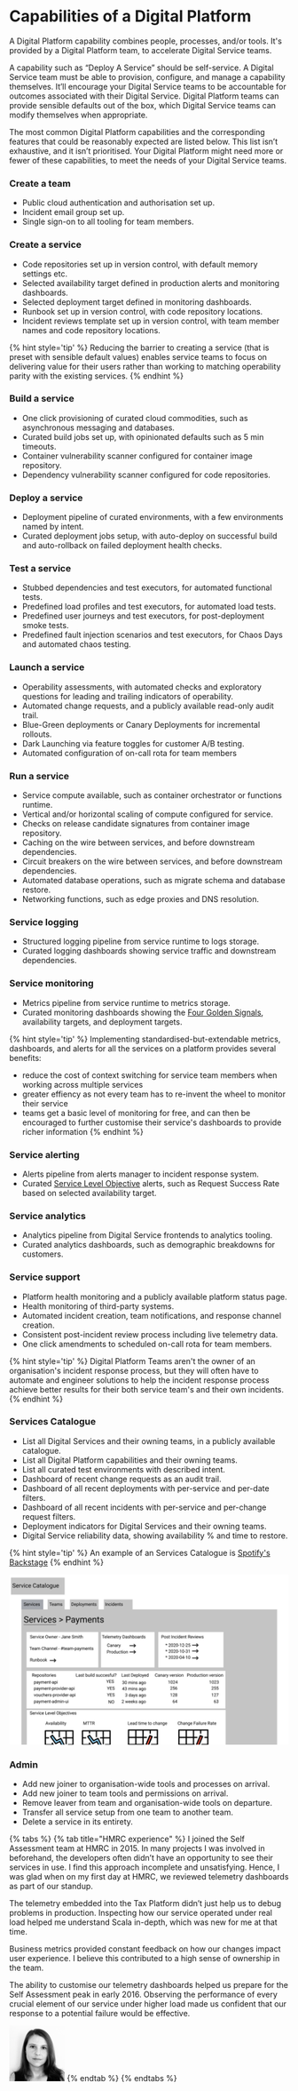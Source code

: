# Capabilities of a Digital Platform

A Digital Platform capability combines people, processes, and/or tools. It's provided by a Digital Platform team, to accelerate Digital Service teams.

A capability such as “Deploy A Service” should be self-service. A Digital Service team must be able to provision, configure, and manage a capability themselves. It’ll encourage your Digital Service teams to be accountable for outcomes associated with their Digital Service. Digital Platform teams can provide sensible defaults out of the box, which Digital Service teams can modify themselves when appropriate.

The most common Digital Platform capabilities and the corresponding features that could be reasonably expected are listed below. This list isn’t exhaustive, and it isn’t prioritised. Your Digital Platform might need more or fewer of these capabilities, to meet the needs of your Digital Service teams.

### Create a team 

* Public cloud authentication and authorisation set up.
* Incident email group set up.
* Single sign-on to all tooling for team members.

### Create a service

* Code repositories set up in version control, with default memory settings etc.
* Selected availability target defined in production alerts and monitoring dashboards. 
* Selected deployment target defined in monitoring dashboards.
* Runbook set up in version control, with code repository locations.
* Incident reviews template set up in version control, with team member names and code repository locations.

{% hint style='tip' %}
Reducing the barrier to creating a service (that is preset with sensible default values) enables service teams to focus on delivering value for their users rather than working to matching operability parity with the existing services.
{% endhint %}

### Build a service

* One click provisioning of curated cloud commodities, such as asynchronous messaging and databases.
* Curated build jobs set up, with opinionated defaults such as 5 min timeouts.
* Container vulnerability scanner configured for container image repository.
* Dependency vulnerability scanner configured for code repositories.

### Deploy a service

* Deployment pipeline of curated environments, with a few environments named by intent. 
* Curated deployment jobs setup, with auto-deploy on successful build and auto-rollback on failed deployment health checks.

### Test a service

* Stubbed dependencies and test executors, for automated functional tests.
* Predefined load profiles and test executors, for automated load tests.
* Predefined user journeys and test executors, for post-deployment smoke tests.
* Predefined fault injection scenarios and test executors, for Chaos Days and automated chaos testing.

### Launch a service

* Operability assessments, with automated checks and exploratory questions for leading and trailing indicators of operability.
* Automated change requests, and a publicly available read-only audit trail. 
* Blue-Green deployments or Canary Deployments for incremental rollouts.
* Dark Launching via feature toggles for customer A/B testing.
* Automated configuration of on-call rota for team members

### Run a service

* Service compute available, such as container orchestrator or functions runtime.
* Vertical and/or horizontal scaling of compute configured for service.
* Checks on release candidate signatures from container image repository.
* Caching on the wire between services, and before downstream dependencies.
* Circuit breakers on the wire between services, and before downstream dependencies.
* Automated database operations, such as migrate schema and database restore.
* Networking functions, such as edge proxies and DNS resolution.

### Service logging

* Structured logging pipeline from service runtime to logs storage.
* Curated logging dashboards showing service traffic and downstream dependencies.

### Service monitoring

* Metrics pipeline from service runtime to metrics storage.
* Curated monitoring dashboards showing the [Four Golden Signals](https://landing.google.com/sre/sre-book/chapters/monitoring-distributed-systems/#xref_monitoring_golden-signals), availability targets, and deployment targets.

{% hint style='tip' %}
Implementing standardised-but-extendable metrics, dashboards, and alerts for all the services on a platform provides several benefits:
* reduce the cost of context switching for service team members when working across multiple services
* greater effiency as not every team has to re-invent the wheel to monitor their service
* teams get a basic level of monitoring for free, and can then be encouraged to further customise their service's dashboards to provide richer information
{% endhint %}

### Service alerting 

* Alerts pipeline from alerts manager to incident response system.
* Curated [Service Level Objective](https://landing.google.com/sre/sre-book/chapters/service-level-objectives/) alerts, such as Request Success Rate based on selected availability target.

### Service analytics

* Analytics pipeline from Digital Service frontends to analytics tooling.
* Curated analytics dashboards, such as demographic breakdowns for customers.

### Service support

* Platform health monitoring and a publicly available platform status page.
* Health monitoring of third-party systems.
* Automated incident creation, team notifications, and response channel creation.
* Consistent post-incident review process including live telemetry data.
* One click amendments to scheduled on-call rota for team members.

{% hint style='tip' %}
Digital Platform Teams aren't the owner of an organisation's incident response process, but they will often have to automate and engineer solutions to help the incident response process achieve better results for their both service team's and their own incidents.
{% endhint %}

### Services Catalogue

* List all Digital Services and their owning teams, in a publicly available catalogue.
* List all Digital Platform capabilities and their owning teams.
* List all curated test environments with described intent.
* Dashboard of recent change requests as an audit trail.
* Dashboard of all recent deployments with per-service and per-date filters.
* Dashboard of all recent incidents with per-service and per-change request filters.
* Deployment indicators for Digital Services and their owning teams.
* Digital Service reliability data, showing availability % and time to restore. 

{% hint style='tip' %}
An example of an Services Catalogue is [Spotify's Backstage](https://backstage.io/)
{% endhint %}

![A Wireframe of a Service Page in a Service Catalogue, showcasing information on the service's microservices, SLO's and delivery indicators](../.gitbook/assets/service-catalogue-service-page-wireframe.png)

### Admin

* Add new joiner to organisation-wide tools and processes on arrival.
* Add new joiner to team tools and permissions on arrival.
* Remove leaver from team and organisation-wide tools on departure.
* Transfer all service setup from one team to another team.
* Delete a service in its entirety.

{% tabs %}
{% tab title="HMRC experience" %}
I  joined the Self Assessment team at HMRC in 2015. In many projects I was involved in beforehand, the developers often didn’t have an opportunity to see their services in use. I find this approach incomplete and unsatisfying. Hence, I was glad when on my first day at HMRC, we reviewed telemetry dashboards as part of our standup. 

The telemetry embedded into the Tax Platform didn’t just help us to debug problems in production. Inspecting how our service operated under real load helped me understand Scala in-depth, which was new for me at that time. 

Business metrics provided constant feedback on how our changes impact user experience. I believe this contributed to a high sense of ownership in the team.

The ability to customise our telemetry dashboards helped us prepare for the Self Assessment peak in early 2016. Observing the performance of every crucial element of our service under higher load made us confident that our response to a potential failure would be effective.

![Katarzyna Kittel](../.gitbook/assets/katarzynakittel.png)
{% endtab %}
{% endtabs %}

